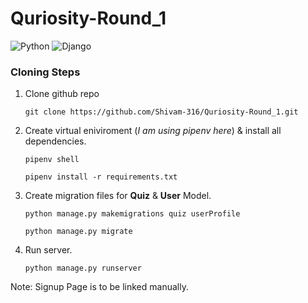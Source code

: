 # Quriosity-Round_1
![Python](https://img.shields.io/badge/python-3670A0?style=for-the-badge&logo=python&logoColor=ffdd54) ![Django](https://img.shields.io/badge/django-%23092E20.svg?style=for-the-badge&logo=django&logoColor=white)

### Cloning Steps

1. Clone github repo

	`git clone https://github.com/Shivam-316/Quriosity-Round_1.git`

2. Create virtual eniviroment (*I am using pipenv here*) & install all dependencies.

	`pipenv shell`

	`pipenv install -r requirements.txt`

3. Create migration files for **Quiz** & **User** Model.

	`python manage.py makemigrations quiz userProfile`

	`python manage.py migrate`

4. Run server.

	`python manage.py runserver`

Note: Signup Page is to be linked manually.
